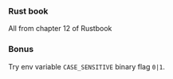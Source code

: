 ### Rust book
All from chapter 12 of Rustbook

### Bonus
Try env variable `CASE_SENSITIVE` binary flag `0|1`.

